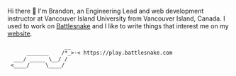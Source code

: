 Hi there 👋 I'm Brandon, an Engineering Lead and web development instructor at Vancouver Island University from Vancouver Island, Canada. I used to work on [Battlesnake](https://play.battlesnake.com) and I like to write things that interest me on my [website](https://brandonb.ca).

```
                  __
      _______    /*_>-< https://play.battlesnake.com
  ___/ _____ \__/ /
 <____/     \____/
```
